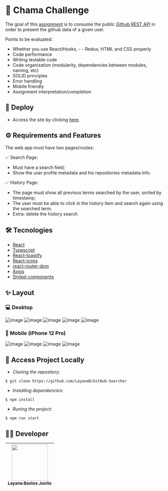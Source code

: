 # :scroll: Chama Challenge

The goal of this [assignment](https://github.com/chamatheapp/chama-frontend-assignment/) is to consume the public [Github REST API]() in order to present the github data of a given user.

Points to be evaluated:

- Whether you use React/Hooks, - - Redux, HTML and CSS properly
- Code performance
- Writing testable code
- Code organization (modularity, dependencies between modules, naming, etc)
- SOLID principles
- Error handling
- Mobile friendly
- Assignment interpretation/completion


## :link: Deploy
- Access the site by clicking  [here](https://chama-challenge.surge.sh/).

## ⚙️ Requirements and Features
The web app must have two pages/routes:

✅ Search Page:

- Must have a search field;
- Show the user profile metadata and his repositories metadata info.

✅ History Page:

- The page must show all previous terms searched by the user, sorted by timestamp;
- The user must be able to click in the history item and search again using the searched term.
- Extra: delete the history search

## :hammer_and_wrench: Tecnologies
- [React](https://pt-br.reactjs.org/)
- [Typescript](https://www.typescriptlang.org/docs/)
- [React-toastify](https://fkhadra.github.io/react-toastify/introduction/)
- [React-icons](https://react-icons.github.io/react-icons/)
- [react-router-dom](https://v5.reactrouter.com/)
- [Axios](https://axios-http.com/ptbr/docs/intro/)
- [Styled-components](https://styled-components.com/docs/)


## ✨ Layout 
### :computer: Desktop

![image](https://user-images.githubusercontent.com/50851374/184436643-18405443-272e-45b3-94a0-9a2ddfdfa8a1.png)
![image](https://user-images.githubusercontent.com/50851374/184442929-a1455029-6c0f-42fc-aaf8-28a9a1fd543a.png)
![image](https://user-images.githubusercontent.com/50851374/184437037-68caff9b-8ecd-4209-9503-c921c61a21cf.png)
![image](https://user-images.githubusercontent.com/50851374/184438576-6ea018b6-0e19-43a6-8975-2a99c6a3f947.png)
![image](https://user-images.githubusercontent.com/50851374/184439196-cee12e60-c86e-40f4-90fe-a09e0a573114.png)

### 📱 Mobile (iPhone 12 Pro)

![image](https://user-images.githubusercontent.com/50851374/184440694-3ce36c57-62fa-40dc-9b2d-748f1141fc9a.png)
![image](https://user-images.githubusercontent.com/50851374/184441053-c2c85eba-1da9-4a29-8cf1-a4fb14789899.png)
![image](https://user-images.githubusercontent.com/50851374/184441411-73147ccd-20bf-407c-9893-eaaec6ba64fb.png)
![image](https://user-images.githubusercontent.com/50851374/184441511-c7eb1338-f8e0-4a3d-b77e-3b52302bc265.png)



## 📁 Access Project Locally

- *Cloning the repository:*

```
$ git clone https://github.com/LayaneB/GitHub-Searcher
```

- *Installing dependencies:*

```
$ npm install
```

- *Runing the project:*

```
$ npm run start
```

## 👨‍💻 Developer
[<img src="https://avatars.githubusercontent.com/u/50851374?v=4" width=115><br><sub>Layane Bastos Juvito</sub>](https://www.linkedin.com/in/layanebastos/) |
| :---: |
